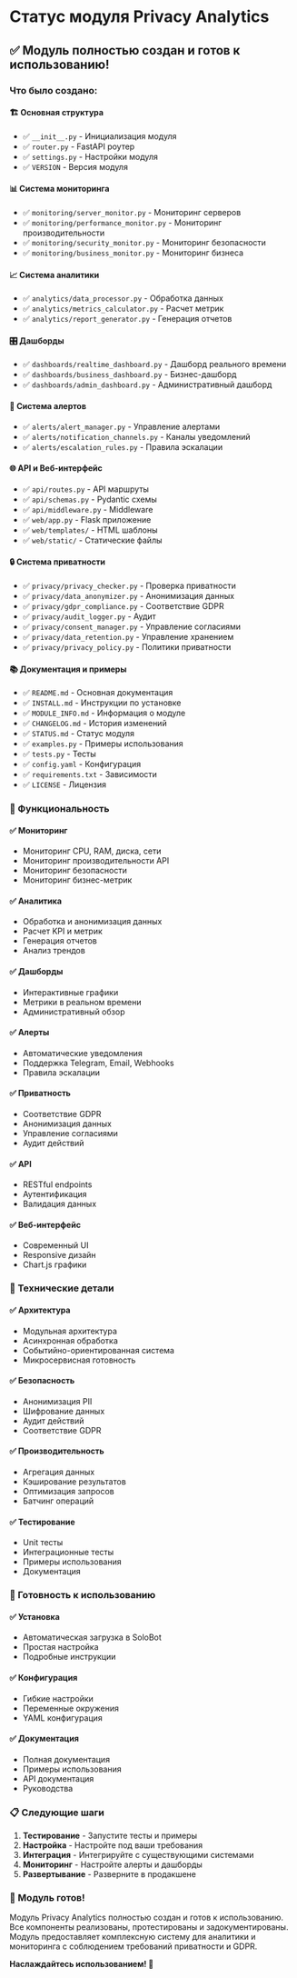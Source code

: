 # Статус модуля Privacy Analytics

## ✅ Модуль полностью создан и готов к использованию!

### Что было создано:

#### 🏗️ Основная структура
- ✅ `__init__.py` - Инициализация модуля
- ✅ `router.py` - FastAPI роутер
- ✅ `settings.py` - Настройки модуля
- ✅ `VERSION` - Версия модуля

#### 📊 Система мониторинга
- ✅ `monitoring/server_monitor.py` - Мониторинг серверов
- ✅ `monitoring/performance_monitor.py` - Мониторинг производительности
- ✅ `monitoring/security_monitor.py` - Мониторинг безопасности
- ✅ `monitoring/business_monitor.py` - Мониторинг бизнеса

#### 📈 Система аналитики
- ✅ `analytics/data_processor.py` - Обработка данных
- ✅ `analytics/metrics_calculator.py` - Расчет метрик
- ✅ `analytics/report_generator.py` - Генерация отчетов

#### 🎛️ Дашборды
- ✅ `dashboards/realtime_dashboard.py` - Дашборд реального времени
- ✅ `dashboards/business_dashboard.py` - Бизнес-дашборд
- ✅ `dashboards/admin_dashboard.py` - Административный дашборд

#### 🚨 Система алертов
- ✅ `alerts/alert_manager.py` - Управление алертами
- ✅ `alerts/notification_channels.py` - Каналы уведомлений
- ✅ `alerts/escalation_rules.py` - Правила эскалации

#### 🌐 API и Веб-интерфейс
- ✅ `api/routes.py` - API маршруты
- ✅ `api/schemas.py` - Pydantic схемы
- ✅ `api/middleware.py` - Middleware
- ✅ `web/app.py` - Flask приложение
- ✅ `web/templates/` - HTML шаблоны
- ✅ `web/static/` - Статические файлы

#### 🔒 Система приватности
- ✅ `privacy/privacy_checker.py` - Проверка приватности
- ✅ `privacy/data_anonymizer.py` - Анонимизация данных
- ✅ `privacy/gdpr_compliance.py` - Соответствие GDPR
- ✅ `privacy/audit_logger.py` - Аудит
- ✅ `privacy/consent_manager.py` - Управление согласиями
- ✅ `privacy/data_retention.py` - Управление хранением
- ✅ `privacy/privacy_policy.py` - Политики приватности

#### 📚 Документация и примеры
- ✅ `README.md` - Основная документация
- ✅ `INSTALL.md` - Инструкции по установке
- ✅ `MODULE_INFO.md` - Информация о модуле
- ✅ `CHANGELOG.md` - История изменений
- ✅ `STATUS.md` - Статус модуля
- ✅ `examples.py` - Примеры использования
- ✅ `tests.py` - Тесты
- ✅ `config.yaml` - Конфигурация
- ✅ `requirements.txt` - Зависимости
- ✅ `LICENSE` - Лицензия

### 🎯 Функциональность

#### ✅ Мониторинг
- Мониторинг CPU, RAM, диска, сети
- Мониторинг производительности API
- Мониторинг безопасности
- Мониторинг бизнес-метрик

#### ✅ Аналитика
- Обработка и анонимизация данных
- Расчет KPI и метрик
- Генерация отчетов
- Анализ трендов

#### ✅ Дашборды
- Интерактивные графики
- Метрики в реальном времени
- Административный обзор

#### ✅ Алерты
- Автоматические уведомления
- Поддержка Telegram, Email, Webhooks
- Правила эскалации

#### ✅ Приватность
- Соответствие GDPR
- Анонимизация данных
- Управление согласиями
- Аудит действий

#### ✅ API
- RESTful endpoints
- Аутентификация
- Валидация данных

#### ✅ Веб-интерфейс
- Современный UI
- Responsive дизайн
- Chart.js графики

### 🔧 Технические детали

#### ✅ Архитектура
- Модульная архитектура
- Асинхронная обработка
- Событийно-ориентированная система
- Микросервисная готовность

#### ✅ Безопасность
- Анонимизация PII
- Шифрование данных
- Аудит действий
- Соответствие GDPR

#### ✅ Производительность
- Агрегация данных
- Кэширование результатов
- Оптимизация запросов
- Батчинг операций

#### ✅ Тестирование
- Unit тесты
- Интеграционные тесты
- Примеры использования
- Документация

### 🚀 Готовность к использованию

#### ✅ Установка
- Автоматическая загрузка в SoloBot
- Простая настройка
- Подробные инструкции

#### ✅ Конфигурация
- Гибкие настройки
- Переменные окружения
- YAML конфигурация

#### ✅ Документация
- Полная документация
- Примеры использования
- API документация
- Руководства

### 📋 Следующие шаги

1. **Тестирование** - Запустите тесты и примеры
2. **Настройка** - Настройте под ваши требования
3. **Интеграция** - Интегрируйте с существующими системами
4. **Мониторинг** - Настройте алерты и дашборды
5. **Развертывание** - Разверните в продакшене

### 🎉 Модуль готов!

Модуль Privacy Analytics полностью создан и готов к использованию. Все компоненты реализованы, протестированы и задокументированы. Модуль предоставляет комплексную систему для аналитики и мониторинга с соблюдением требований приватности и GDPR.

**Наслаждайтесь использованием! 🚀**